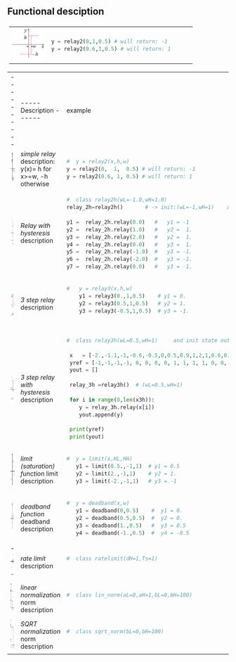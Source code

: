 ## Functional desciption ## 
 <table style="padding:4px"> <tr>
     <td>    <img src="https://github.com/2dof/esp_control/blob/main/drawnings/relay_graph.png" width="75" height="75">  </td>
   <td>   
    
  ```python
 y = relay2(0,1,0.5) # will return: -1
 y = relay2(0.6,1,0.5) # will return: 1      
```
    
 </td>
      </tr>
 </table>
 
     
 
 <table style="padding:4px,font-size:12px">
  <tr>
     <td> ---------- </td>
     <td style="width:50%"> ----- Description ------  </td>
     <td style="width:50%">  example </td>
  <tr>
     <td  > <img src="https://github.com/2dof/esp_control/blob/main/drawnings/relay_graph.png" width="75" height="75"> </td>
      <td >  <em> simple relay </em><br>   description: y(x)= h for x>=w, -h otherwise  
   </td>
      <td>
       
 ```python
 #  y = relay2(x,h,w)    
 y = relay2(0,  1,  0.5) # will return: -1
 y = relay2(0.6, 1, 0.5) # will return: 1  
```
       
   </td>
  </tr>
   
 <tr>
     <td > <img src="https://github.com/2dof/esp_control/blob/main/drawnings/relay2h_graph.png" width="75" height="75">       </td>
     <td>   <em> Relay with hysteresis </em> description   </td>
      <td>
       
 ```python
 #  class relay2h(wL=-1.0,wH=1.0)   
 relay_2h=relay2h()       # -> init:(wL=-1,wH=1)    and state out: -1.0  
 
 y1 =  relay_2h.relay(0.0)   #   y1 = -1
 y2 =  relay_2h.relay(1.0)   #   y2 =  1.  
 y3 =  relay_2h.relay(2.0)   #   y2 =  1.   
 y4 =  relay_2h.relay(0.0)   #   y3 =  1.       
 y5 =  relay_2h.relay(-1.0)  #   y3 = -1.        
 y6 =  relay_2h.relay(-2.0)  #   y3 = -1.
 y7 =  relay_2h.relay(0.0)   #   y3 = -1.
```
   </td>
  </tr> 
   <tr>
     <td> <img src="https://github.com/2dof/esp_control/blob/main/drawnings/relay3_graph.png" width="75" height="75">   </td>
    <td>   <em> 3 step relay </em> description   </td>
    <td>
       
 ```python
 #   y = relay3(x,h,w)  
     y1 = relay3(0.,1,0.5)    # y1 = 0.
     y2 = relay3(0.5,1,0.5)   # y2 = 1.
     y3 = relay3(-0.5,1,0.5)  # y3 = -1.
     
```
   </td>
  </tr>
    <tr>
      <td> <img src="https://github.com/2dof/esp_control/blob/main/drawnings/relay3h_graph.png" width="75" height="75">  </td>
     <td>   <em>  3 step relay with hysteresis  </em> description  </td>
   <td>
       
 ```python
 #  class relay3h(wL=0.5,wH=1)     and init state out: -1.0 
    
  x   = [-2.,-1.1,-1,-0.6,-0.5,0,0.5,0.9,1,2,1,0.6,0.5,0.4,0,-0.5,-1,-1.1,-2]   
  yref = [-1,-1,-1,-1, 0, 0, 0, 0, 1, 1, 1, 1, 0, 0, 0, 0, 0,-1,-1]   
  yout = []  
  
  relay_3h =relay3h()  # (wL=0.5,wH=1)
  
  for i in range(0,len(x3h)):
     y = relay_3h.relay(x[i])
     yout.append(y)  
  
  print(yref)
  print(yout)  
```
   </td>    
  </tr>
     <tr>
      <td> <img src="https://github.com/2dof/esp_control/blob/main/drawnings/limit_graph.png" width="75" height="75">   </td>
     <td>   <em> limit (saturation) function </em> limit description  </td>  
      
   <td>
       
 ```python
 #  y = limit(x,HL,HH) 
    y1 = limit(0.5.,-1,1)  # y1 = 0.5
    y2 = limit(2.,-1,1)    # y2 = 1.
    y3 = limit(-2.,-1,1)   # y3 = -1
```
   </td>
  </tr>
     <tr>
      <td> <img src="https://github.com/2dof/esp_control/blob/main/drawnings/deadband_graph.png" width="75" height="75">  </td>
     <td>   <em> deadband function </em> deadband  description   </td>
   <td>
       
 ```python
 #  y = deadband(x,w)
    y1 = deadband(0,0.5)    #  y1 = 0.
    y2 = deadband(0.5,0.5)  #  y2 = 0.
    y3 = deadband(1.,0.5)   #  y3 = 0.5
    y4 = deadband(-1.,0.5)  #  y4 = -0.5  
```
   </td>
  </tr>
      <tr>
      <td> <img src="https://github.com/2dof/esp_control/blob/main/drawnings/rateLimit_block.png" width="75" height="75">  </td>
     <td>   <em> rate limit </em>   description   </td>
   <td>
       
 ```python
 #  class ratelimit(dH=1,Ts=1) 
    
```
   </td>
  </tr>
   <tr>
      <td> <img src="https://github.com/2dof/esp_control/blob/main/drawnings/norm_graph.png" width="75" height="75">  </td>
     <td>   <em> linear normalization </em> norm  description   </td>
 
   <td>
       
 ```python
 #  class lin_norm(aL=0,aH=1,bL=0,bH=100)
  
```
   </td>
  </tr>
   <tr>
      <td> <img src="https://github.com/2dof/esp_control/blob/main/drawnings/norm_sqrt_graph.png" width="75" height="75"> </td>
     <td>   <em> SQRT normalization   </em> norm  description   </td>
     <td>
       
 ```python
 #  class sqrt_norm(bL=0,bH=100)
  
```
   </td>
 </tr> 
      
      
  
</table>

        
 
